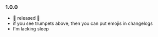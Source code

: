 ### 1.0.0
- 🎺 released 🎺
- if you see trumpets above, then you can put emojis in changelogs
- I'm lacking sleep